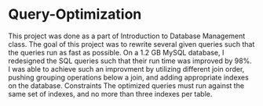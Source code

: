 # Query-Optimization

This project was done as a part of Introduction to Database Management class.
The goal of this project was to rewrite several given queries such that the queries run as fast as possible. On a 1.2 GB MySQL database, I redesigned the SQL queries such that their run time was improved by 98%. I was able to achieve such an improvment by utilizing different join order, pushing grouping operations below a join, and adding appropriate indexes on the database.
Constraints The optimized queries must run against the same set of indexes, and no more than three indexes per table.
